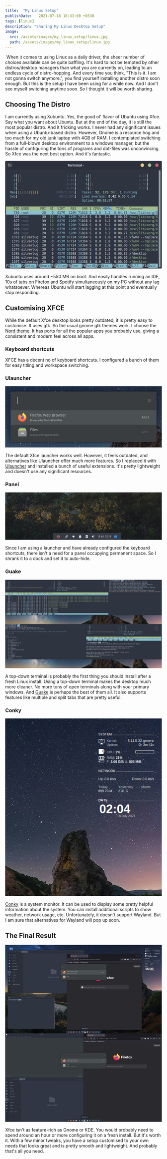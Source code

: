 ```yaml
---
title:  "My Linux Setup"
publishDate:   2021-07-18 18:33:00 +0530
tags: [linux]
description: "Sharing My Linux Desktop Setup"
image:
  src: /assets/images/my_linux_setup/linux.jpg
  path: /assets/images/my_linux_setup/linux.jpg
---
```


<!--end_excerpt-->

​	When it comes to using Linux as a daily driver, the sheer number of choices available can be quite baffling. It's hard to not be tempted by other distros/desktop managers than what you are currently on, leading to an endless cycle of distro-hopping. And every time you think, "This is it. I am not gonna switch anymore.", you find yourself installing another distro soon enough. But this is the setup I have been using for a while now. And I don't see myself switching anytime soon. So I thought it will be worth sharing.

## Choosing The Distro

I am currently using Xubuntu. Yes, the good ol' flavor of Ubuntu using Xfce. Say what you want about Ubuntu. But at the end of the day, It is still the most popular distro. And it fricking works. I never had any significant issues when using a Ubuntu-based distro. However, Gnome is a resource hog and too much for my old junk laptop with 4GB of RAM. I contemplated switching from a full-blown desktop environment to a windows manager, but the hassle of configuring the tons of programs and dot-files was unconvincing. So Xfce was the next best option. And it's fantastic.

![Startup](/assets/images/my_linux_setup/startup.png)

Xubuntu uses around ~550 MB on boot. And easily handles running an IDE, 10s of tabs on Firefox and Spotify simultaneously on my PC without any lag whatsoever. Whereas Ubuntu will start lagging at this point and eventually stop responding.

## Customising XFCE

While the default Xfce desktop looks pretty outdated, it is pretty easy to customise. It uses gtk. So the usual gnome gtk themes work. I choose the [Nord theme](https://www.nordtheme.com/). It has ports for all the popular apps you probably use, giving a consistent and modern feel across all apps.

### Keyboard shortcuts

XFCE has a decent no of keyboard shortcuts. I configured a bunch of them for easy titling and workspace switching.

### Ulauncher

![Ulauncher](/assets/images/my_linux_setup/ulauncher.png)

The default Xfce launcher works well. However, it feels outdated, and alternatives like Ulauncher offer much more features. So I replaced it with [Ulauncher](https://ulauncher.io/) and installed a bunch of useful extensions. It's pretty lightweight and doesn't use any significant resources.

### Panel

![Panel](/assets/images/my_linux_setup/panel.png)

Since I am using a launcher and have already configured the keyboard shortcuts, there isn't a need for a panel occupying permanent space. So I shrank it to a dock and set it to auto-hide.

### Guake

![Guake](/assets/images/my_linux_setup/guake.jpg)

A top-down terminal is probably the first thing you should install after a fresh Linux install. Using a top-down terminal makes the desktop much more cleaner. No more tons of open terminals along with your primary windows. And [Guake](http://guake-project.org/) is perhaps the best of them all. It also supports features like multiple and split tabs that are pretty useful.

### Conky

![Conky](/assets/images/my_linux_setup/conky.png)

[Conky](https://github.com/brndnmtthws/conky) is a system monitor. It can be used to display some pretty helpful information about the system. You can install additional scripts to show weather, network usage, etc. Unfortunately, it doesn't support Wayland. But I am sure that alternatives for Wayland will pop up soon.

## The Final Result

![Desktop](/assets/images/my_linux_setup/desktop.jpg)

Xfce isn't as feature-rich as Gnome or KDE. You would probably need to spend around an hour or more configuring it on a fresh install. But it's worth it.  With a few minor tweaks, you have a setup customised to your own needs that looks great and is pretty smooth and lightweight. And probably that's all you need.

